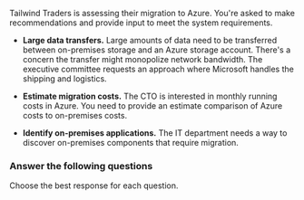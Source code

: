 

Tailwind Traders is assessing their migration to Azure. You're asked to make recommendations and provide input to meet the system requirements.

- **Large data transfers.** Large amounts of data need to be transferred between on-premises storage and an Azure storage account. There's a concern the transfer might monopolize network bandwidth. The executive committee requests an approach where Microsoft handles the shipping and logistics. 

- **Estimate migration costs.** The CTO is interested in monthly running costs in Azure. You need to provide an estimate comparison of Azure costs to on-premises costs. 

- **Identify on-premises applications.** The IT department needs a way to discover on-premises components that require migration. 



### Answer the following questions

Choose the best response for each question.